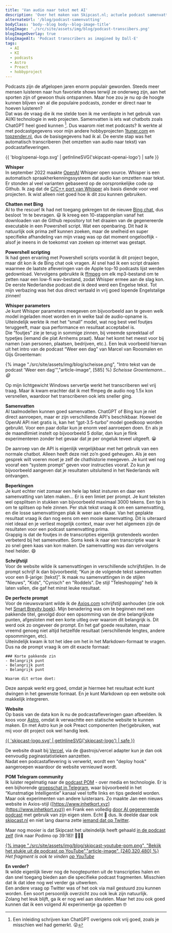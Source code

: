 ```yaml
---
title: 'Van audio naar tekst met AI'
description: 'Over het maken van Skipcast.nl; actuele podcast samenvattingen'
alternateUrl: '/blog/podcast-samenvatting'
bodyClass: 'body--blog body--blog-image-title'
blogImage: './src/site/assets/img/blog/podcast-transcibers.png'
blogImageOverlay: true
blogImageAlt: 'Podcast transcribers as imagined by Dall-E'
tags:
  - AI
  - KI
  - podcasts
  - Astro
  - Preact
  - hobbyproject
---
```


Podcasts zijn de afgelopen jaren enorm populair geworden. Steeds meer mensen luisteren naar hun favoriete shows terwijl ze onderweg zijn, aan het sporten zijn of gewoon thuis ontspannen. Maar hoe zou je nu op de hoogte kunnen blijven van al die populaire podcasts, zonder er direct naar te hoeven luisteren?  
Dat was de vraag die ik me stelde toen ik me verdiepte in het gebruik van AI/KI technologie in web projecten. Samenvatten is iets wat chatbots zoals ChatGPT heel goed kunnen [^1]. Dus waarom niet met podcasts? Ik werkte al met podcastgegevens voor mijn andere hobbyprojecten [1tuner.com](https://1tuner.com) en [topzender.nl](https://topzender.nl), dus de basisgegevens had ik al. De eerste stap was het automatisch transcriberen (het omzetten van audio naar tekst) van podcastafleveringen.

{{ 'blog/openai-logo.svg' | getInlineSVG('skipcast-openai-logo') | safe }}

**Whisper**  
In september 2022 maakte [OpenAI](https://openai.com) Whisper open source. Whisper is een automatisch spraakherkenningssysteem dat audio kan omzetten naar tekst. Er stonden al veel varianten gebaseerd op de oorspronkelijke code op Github. Ik zag dat de [C/C++ port van Whisper](https://github.com/ggerganov/whisper.cpp) als basis diende voor veel projecten. Ik wist alleen niet goed hoe ik dit zou kunnen gebruiken.

**Chatten met Bing**  
AI to the rescue! Ik had net toegang gekregen tot de nieuwe [Bing chat](https://www.bing.com/search?q=Bing+AI&showconv=1&FORM=hpcodx), dus besloot ‘m te bevragen. 😃 Ik kreeg een 10-stappenplan vanaf het downloaden van de Github repository tot het draaien van de gegenereerde executable in een Powershell script. Wat een openbaring. Dit had ik natuurlijk ook prima zelf kunnen zoeken, maar de snelheid en super specifieke afhandeling van mijn vraag was op dat moment ongelooflijk - alsof je ineens in de toekomst van zoeken op internet was gestapt.

**Powershell scripting**  
Ik had geen ervaring met Powershell scripts voordat ik dit project begon, maar dit kon ik de Bing chat ook vragen. Al snel had ik een script draaien waarmee de laatste afleveringen van de Apple top-10 podcasts lijst werden gedownload. Vervolgens gebruikte ik [ffmpeg](https://ffmpeg.org) om elk mp3-bestand om te zetten naar een low-fi wav-bestand, zodat Whisper ermee aan de slag kon.  
De eerste Nederlandse podcast die ik deed werd een Engelse tekst. Tot mijn verbazing was het dus direct vertaald in vrij goed lopende Engelstalige zinnen!

**Whisper parameters**  
Je kunt Whisper parameters meegeven om bijvoorbeeld aan te geven welk model ingeladen moet worden en in welke taal de audio-opname is. Uiteindelijk werkte ik met het “small” model, wat nog best veel foutjes teruggeeft, maar qua performance en resultaat acceptabel is.  
Die “foutjes” zie je terug in sommige zinnen, bij vreemde spreektaal of typetjes (iemand die plat Arnhems praat). Maar het komt het meest voor bij namen (van personen, plaatsen, bedrijven, etc.). Een leuk voorbeeld hiervan uit het intro van de podcast “Weer een dag” van Marcel van Roosmalen en Gijs Groenteman:

{% image "./src/site/assets/img/blog/scheisse.png", "Intro tekst van de podcast 'Weer een dag'","article-image", [585] %}
_Scheisse Groentemann… 😄_

Op mijn lichtgewicht Windows servertje werkt het transcriberen wel vrij traag. Maar ik kwam erachter dat ik met ffmpeg de audio nog 1.5x kon versnellen, waardoor het transcriberen ook iets sneller ging.

**Samenvatten**  
AI taalmodellen kunnen goed samenvatten. ChatGPT of Bing kun je niet direct aanroepen, maar er zijn verschillende API's beschikbaar. Hoewel de OpenAI API niet gratis is, kan het “gpt-3.5-turbo” model goedkoop worden gebruikt. Voor een paar dollar kun je enorm veel aanroepen doen. En als je de maandlimiet instelt op bijvoorbeeld 5 dollar, dan kun je flink experimenteren zonder het gevaar dat je per ongeluk teveel uitgeeft. 😀

De aanroep van de API is eigenlijk vergelijkbaar met het gebruik van een normale chatbot. Alleen heeft deze niet zo’n goed geheugen. Als je een gesprek wilt voeren moet je zelf de chathistorie meegeven. Je kunt wel nog vooraf een “system prompt” geven voor instructies vooraf. Zo kun je bijvoorbeeld aangeven dat je resultaten uitsluitend in het Nederlands wilt ontvangen.

**Beperkingen**  
Je kunt echter niet zomaar een hele lap tekst insturen en daar een samenvatting van laten maken… Er is een limiet per prompt. Je kunt teksten wel opsplitsen in stukken van bijvoorbeeld maximaal 3000 tekens. Een tip is om te splitsen op hele zinnen. Per stuk tekst vraag ik om een samenvatting, en die losse samenvattingen plak ik weer aan elkaar. Van het geplakte resultaat vraag ik dan nog eens om een mooie samenvatting. Dit is uiteraard niet ideaal en je verliest mogelijk context, maar over het algemeen zijn de resultaten voor een podcast samenvatting prima.  
Grappig is dat de foutjes in de transcripties eigenlijk grotendeels worden verbeterd bij het samenvatten. Soms keek ik naar een transcriptie waar ik zo snel geen kaas van kon maken. De samenvatting was dan vervolgens heel helder. 😄

**Schrijfstijl**  
Voor de website wilde ik samenvattingen in verschillende schrijfstijlen. In de prompt schrijf ik dan bijvoorbeeld; “Kun je de volgende tekst samenvatten voor een 8-jarige: \[tekst\]”. Ik maak nu samenvattingen in de stijlen "Nieuws", "Kids", "Cynisch" en "Roddels". De stijl "Teleshopping" heb ik laten vallen, die gaf het minst leuke resultaat.

**De perfecte prompt**  
Voor de nieuwsvariant wilde ik de [Axios.com](https://www.axios.com) schrijfstijl aanhouden (zie ook het [Smart Brevity boek](https://www.axios.com/smart-brevity)). Mijn benadering was om te beginnen met een pakkende titel, gevolgd door een opsomming van de drie belangrijkste punten, afgesloten met een korte uitleg over waarom dit belangrijk is. Dit werd ook zo ongeveer de prompt. En het gaf goede resultaten, maar vreemd genoeg niet altijd hetzelfde resultaat (verschillende lengtes, andere opsommingen, etc).  
Uiteindelijk kwam ik tot het idee om het in het Markdown-formaat te vragen. Dus na de prompt vraag ik om dit exacte formaat:

```
### Korte pakkende zin
- Belangrijk punt
- Belangrijk punt
- Belangrijk punt

Waarom dit ertoe doet:
```

Deze aanpak werkt erg goed, omdat je hiermee het resultaat echt kunt dwingen in het gewenste formaat. En je kunt Markdown op een website ook makkelijk integreren.

**Website**  
Op basis van de data kon ik nu de podcastafleveringen gaan afbeelden. Ik koos voor [Astro](https://astro.build), omdat ik verwachtte een statische website te kunnen maken. En met Astro kun je ook Preact componenten (her)gebruiken, wat mij voor dit project ook wel handig leek.

[{{ 'skipcast-logo.svg' | getInlineSVG('skipcast-logo') | safe }}](http://skipcast.nl)

De website draait bij [Vercel](https://vercel.com), via de @astrojs/vercel adapter kun je dan ook eenvoudig paginastatistieken aanzetten.  
Nadat een podcastaflevering is verwerkt, wordt een "deploy hook" aangeroepen waardoor de website vernieuwd wordt.

**POM Telegram community**  
Ik luister regelmatig naar de [podcast POM](https://pom.show) - over media en technologie. Er is een bijhorende [groepschat in Telegram](https://pom.community), waar bijvoorbeeld in het “Kunstmatige Intelligentie” kanaal veel toffe links en tips gedeeld worden. Maar ook experimenten van andere luisteraars. Zo maakte Jan een nieuws website in Axios-stijl ([https://www.inhetkort.xyz](https://www.inhetkort.xyz)) en Frank een volledig [door AI gegenereerde podcast](https://1tuner.com/podcast/beyond-the-screen/aHR0cHM6Ly9mZWVkcy50cmFuc2lzdG9yLmZtL2JleW9uZC10aGUtc2NyZWVuLTg1ZDg3ZWYzLWRjYzYtNDg5NC1iMjI2LTQxYWNkM2U3ZmRiMg==) met gebruik van zijn eigen stem. Echt 🤯 dus. Ik deelde daar ook [skipcast.nl](http://skipcast.nl) en niet lang daarna zette [iemand dat op Twitter](https://twitter.com/AlexanderNL/status/1654425839566561282).

Maar nog mooier is dat Skipcast het uiteindelijk heeft gehaald [in de podcast zelf](https://share.podimo.com/play/episode/1c6e9037-53da-464e-a9ef-dd23e63bd90a/timestamp/2358?creatorId=1bd2d592-e31f-42a3-ac55-1fe40c92ecd9&key=UwRLg6r8r0OE) (link naar Podimo op 39:18)! 🤗🎉🎉

[{% image "./src/site/assets/img/blog/skipcast-youtube-pom.png", "Bekijk het stukje uit de podcast op YouTube","article-image", [240,320,480] %}](https://www.youtube.com/watch?v=gBPxej3XCUE)
_Het fragment is ook te vinden [op YouTube](https://www.youtube.com/watch?v=gBPxej3XCUE)_

**En verder?**  
Ik wilde eigenlijk liever nog de hoogtepunten uit de transcripties halen en dan snel toegang bieden aan die specifieke podcast fragmenten. Misschien dat ik dat idee nog wel verder ga uitwerken.  
Een andere vraag op Twitter was of het ook via mail gestuurd zou kunnen worden. Een soort persoonlijk overzicht zou ook leuk zijn natuurlijk.  
Zolang het leuk blijft, ga ik er nog wel aan sleutelen. Maar het zou ook goed kunnen dat ik een volgend AI experimentje ga opzetten 🤓

[^1]: Een inleiding schrijven kan ChatGPT overigens ook vrij goed, zoals je misschien wel had gemerkt. 😜
